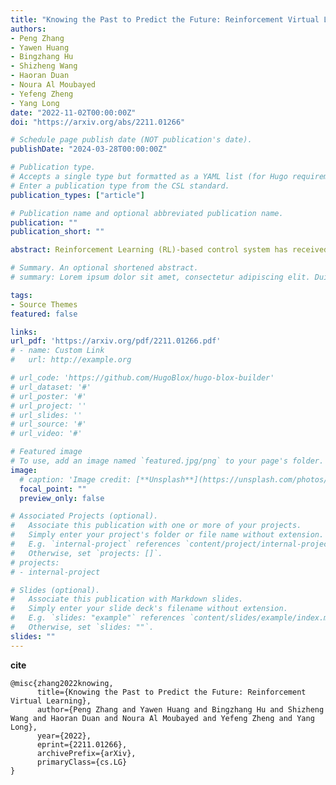 ```yaml
---
title: "Knowing the Past to Predict the Future: Reinforcement Virtual Learning"
authors:
- Peng Zhang
- Yawen Huang
- Bingzhang Hu
- Shizheng Wang
- Haoran Duan
- Noura Al Moubayed
- Yefeng Zheng
- Yang Long
date: "2022-11-02T00:00:00Z"
doi: "https://arxiv.org/abs/2211.01266"

# Schedule page publish date (NOT publication's date).
publishDate: "2024-03-28T00:00:00Z"

# Publication type.
# Accepts a single type but formatted as a YAML list (for Hugo requirements).
# Enter a publication type from the CSL standard.
publication_types: ["article"]

# Publication name and optional abbreviated publication name.
publication: ""
publication_short: ""

abstract: Reinforcement Learning (RL)-based control system has received considerable attention in recent decades. However, in many real-world problems, such as Batch Process Control, the environment is uncertain, which requires expensive interaction to acquire the state and reward values. In this paper, we present a cost-efficient framework, such that the RL model can evolve for itself in a Virtual Space using the predictive models with only historical data. The proposed framework enables a step-by-step RL model to predict the future state and select optimal actions for long-sight decisions. The main focuses are summarized as 1) how to balance the long-sight and short-sight rewards with an optimal strategy; 2) how to make the virtual model interacting with real environment to converge to a final learning policy. Under the experimental settings of Fed-Batch Process, our method consistently outperforms the existing state-of-the-art methods.

# Summary. An optional shortened abstract.
# summary: Lorem ipsum dolor sit amet, consectetur adipiscing elit. Duis posuere tellus ac convallis placerat. Proin tincidunt magna sed ex sollicitudin condimentum.

tags:
- Source Themes
featured: false

links:
url_pdf: 'https://arxiv.org/pdf/2211.01266.pdf'
# - name: Custom Link
#   url: http://example.org

# url_code: 'https://github.com/HugoBlox/hugo-blox-builder'
# url_dataset: '#'
# url_poster: '#'
# url_project: ''
# url_slides: ''
# url_source: '#'
# url_video: '#'

# Featured image
# To use, add an image named `featured.jpg/png` to your page's folder. 
image:
  # caption: 'Image credit: [**Unsplash**](https://unsplash.com/photos/s9CC2SKySJM)'
  focal_point: ""
  preview_only: false

# Associated Projects (optional).
#   Associate this publication with one or more of your projects.
#   Simply enter your project's folder or file name without extension.
#   E.g. `internal-project` references `content/project/internal-project/index.md`.
#   Otherwise, set `projects: []`.
# projects:
# - internal-project

# Slides (optional).
#   Associate this publication with Markdown slides.
#   Simply enter your slide deck's filename without extension.
#   E.g. `slides: "example"` references `content/slides/example/index.md`.
#   Otherwise, set `slides: ""`.
slides: ""
---
```


<!-- {{% callout note %}}
Create your slides in Markdown - click the *Slides* button to check out the example.
{{% /callout %}} -->

**cite** 
```
@misc{zhang2022knowing,
      title={Knowing the Past to Predict the Future: Reinforcement Virtual Learning}, 
      author={Peng Zhang and Yawen Huang and Bingzhang Hu and Shizheng Wang and Haoran Duan and Noura Al Moubayed and Yefeng Zheng and Yang Long},
      year={2022},
      eprint={2211.01266},
      archivePrefix={arXiv},
      primaryClass={cs.LG}
}
```


<!-- Add the publication's **full text** or **supplementary notes** here. You can use rich formatting such as including [code, math, and images](https://docs.hugoblox.com/content/writing-markdown-latex/). -->
